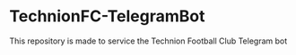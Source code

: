 # TechnionFC-TelegramBot
This repository is made to service the Technion Football Club Telegram bot
